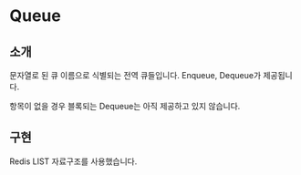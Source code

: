 # Queue

## 소개
문자열로 된 큐 이름으로 식별되는 전역 큐들입니다. Enqueue, Dequeue가 제공됩니다.

항목이 없을 경우 블록되는 Dequeue는 아직 제공하고 있지 않습니다.

## 구현
Redis LIST 자료구조를 사용했습니다.